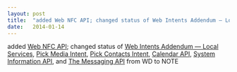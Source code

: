 ```yaml
---
layout: post
title:  "added Web NFC API; changed status of Web Intents Addendum — Local Services, Pick Media Intent, Pick Contacts Intent, Calendar API, System Information API, and The Messaging API from WD to NOTE"
date:   2014-01-14
---
```


added <a href="http://www.w3.org/TR/nfc/">Web NFC API</a>; changed status of <a href="http://www.w3.org/TR/webintents-local-services/">Web Intents Addendum — Local Services</a>, <a href="http://www.w3.org/TR/gallery/">Pick Media Intent</a>, <a href="http://www.w3.org/TR/contacts-api/">Pick Contacts Intent</a>, <a href="http://www.w3.org/TR/calendar-api/">Calendar API</a>, <a href="http://www.w3.org/TR/system-info-api/">System Information API</a>, and <a href="http://www.w3.org/TR/messaging-api/">The Messaging API</a> from WD to NOTE

